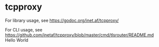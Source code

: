 # tcpproxy

For library usage, see https://godoc.org/inet.af/tcpproxy/

For CLI usage, see https://github.com/inetaf/tcpproxy/blob/master/cmd/tlsrouter/README.md
Hello World
